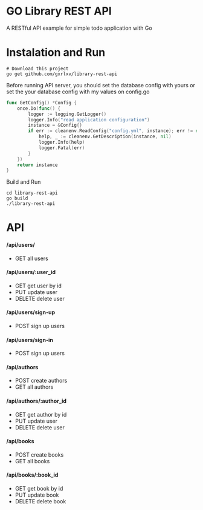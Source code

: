 # GO Library REST API
A RESTful API example for simple todo application with Go
# Instalation and Run
```
# Download this project
go get github.com/gxrlxv/library-rest-api
```
Before running API server, you should set the database config with yours or set the your database config with my values on config.go
```go
func GetConfig() *Config {
	once.Do(func() {
		logger := logging.GetLogger()
		logger.Info("read application configuration")
		instance = &Config{}
		if err := cleanenv.ReadConfig("config.yml", instance); err != nil {
			help, _ := cleanenv.GetDescription(instance, nil)
			logger.Info(help)
			logger.Fatal(err)
		}
	})
	return instance
}
```
Build and Run
```
cd library-rest-api
go build
./library-rest-api
```
# API
#### /api/users/
- GET all users
#### /api/users/:user_id
- GET get user by id
- PUT update user
- DELETE delete user
#### /api/users/sign-up
- POST sign up users
#### /api/users/sign-in
- POST sign up users
#### /api/authors
- POST create authors
- GET all authors
#### /api/authors/:author_id
- GET get author by id
- PUT update user
- DELETE delete user 
#### /api/books
- POST create books
- GET all books
#### /api/books/:book_id
- GET get book by id
- PUT update book
- DELETE delete book 
